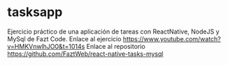 # tasksapp
Ejercicio práctico de una aplicación de tareas con ReactNative, NodeJS y MySql de Fazt Code.
Enlace al ejercicio https://www.youtube.com/watch?v=HMKVnwlhJO0&t=1014s
Enlace al repositorio https://github.com/FaztWeb/react-native-tasks-mysql
